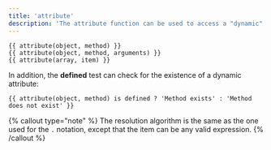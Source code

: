 ```yaml
---
title: 'attribute'
description: 'The attribute function can be used to access a "dynamic" attribute of a variable.'
---
```


```canvas {% process=false %}
{{ attribute(object, method) }}
{{ attribute(object, method, arguments) }}
{{ attribute(array, item) }}
```

In addition, the **defined** test can check for the existence of a dynamic attribute:

```canvas {% process=false %}
{{ attribute(object, method) is defined ? 'Method exists' : 'Method does not exist' }}
```

{% callout type="note" %}
The resolution algorithm is the same as the one used for the `.` notation, except that the item can be any valid expression.
{% /callout %}
